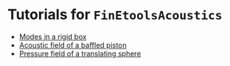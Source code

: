 # Tutorials for `FinEtoolsAcoustics`

- [Modes in a rigid box](rigid_box_tut.md)
- [Acoustic field of a baffled piston](baffled_piston_tut.md)
- [Pressure field of a translating sphere](sphere_dipole_tut.md)



